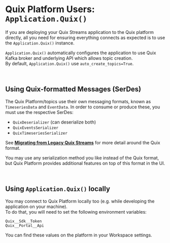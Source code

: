 # Quix Platform Users: `Application.Quix()`

If you are deploying your Quix Streams application to the Quix platform directly, all you need for ensuring everything connects as expected is to use the 
`Application.Quix()` instance.

`Application.Quix()` automatically configures the application to use Quix Kafka broker and underlying API which allows topic creation.
<br>
By default, `Application.Quix()` use `auto_create_topics=True`.

<br>

## Using Quix-formatted Messages (SerDes)

The Quix Platform/topics use their own messaging formats, known as `TimeseriesData` and 
`EventData`. In order to consume or produce these, you must use the respective SerDes:

- `QuixDeserializer` (can deserialize both)
- `QuixEventsSerializer`
- `QuixTimeseriesSerializer`

See [**Migrating from Legacy Quix Streams**](./upgrading-legacy.md) 
for more detail around the Quix format.

You may use any serialization method you like instead of the Quix 
format, but Quix Platform provides additional features on top of this format in the UI.


<br>

## Using `Application.Quix()` locally

You may connect to Quix Platform locally too (e.g. while developing the application on your machine).
<br>
To do that, you will need to set the following environment variables:

```
Quix__Sdk__Token
Quix__Portal__Api
```

You can find these values on the platform in your Workspace settings.
